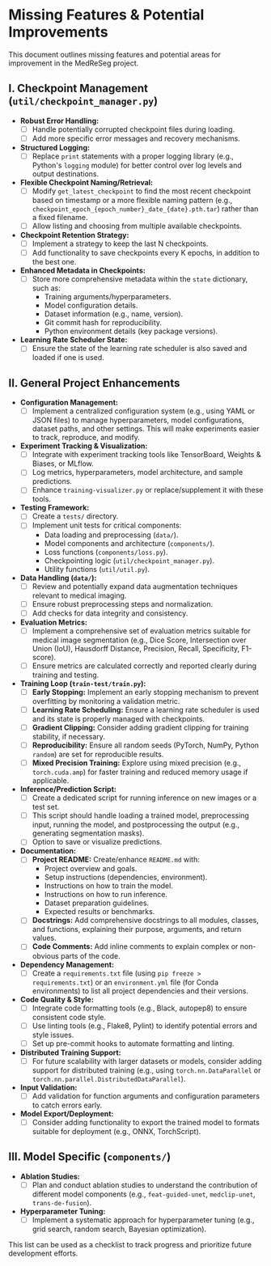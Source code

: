 # Missing Features & Potential Improvements

This document outlines missing features and potential areas for improvement in the MedReSeg project.

## I. Checkpoint Management (`util/checkpoint_manager.py`)

-   **Robust Error Handling:**
    -   [ ] Handle potentially corrupted checkpoint files during loading.
    -   [ ] Add more specific error messages and recovery mechanisms.
-   **Structured Logging:**
    -   [ ] Replace `print` statements with a proper logging library (e.g., Python's `logging` module) for better control over log levels and output destinations.
-   **Flexible Checkpoint Naming/Retrieval:**
    -   [ ] Modify `get_latest_checkpoint` to find the most recent checkpoint based on timestamp or a more flexible naming pattern (e.g., `checkpoint_epoch_{epoch_number}_date_{date}.pth.tar`) rather than a fixed filename.
    -   [ ] Allow listing and choosing from multiple available checkpoints.
-   **Checkpoint Retention Strategy:**
    -   [ ] Implement a strategy to keep the last N checkpoints.
    -   [ ] Add functionality to save checkpoints every K epochs, in addition to the best one.
-   **Enhanced Metadata in Checkpoints:**
    -   [ ] Store more comprehensive metadata within the `state` dictionary, such as:
        -   Training arguments/hyperparameters.
        -   Model configuration details.
        -   Dataset information (e.g., name, version).
        -   Git commit hash for reproducibility.
        -   Python environment details (key package versions).
-   **Learning Rate Scheduler State:**
    -   [ ] Ensure the state of the learning rate scheduler is also saved and loaded if one is used.

## II. General Project Enhancements

-   **Configuration Management:**
    -   [ ] Implement a centralized configuration system (e.g., using YAML or JSON files) to manage hyperparameters, model configurations, dataset paths, and other settings. This will make experiments easier to track, reproduce, and modify.
-   **Experiment Tracking & Visualization:**
    -   [ ] Integrate with experiment tracking tools like TensorBoard, Weights & Biases, or MLflow.
    -   [ ] Log metrics, hyperparameters, model architecture, and sample predictions.
    -   [ ] Enhance `training-visualizer.py` or replace/supplement it with these tools.
-   **Testing Framework:**
    -   [ ] Create a `tests/` directory.
    -   [ ] Implement unit tests for critical components:
        -   Data loading and preprocessing (`data/`).
        -   Model components and architecture (`components/`).
        -   Loss functions (`components/loss.py`).
        -   Checkpointing logic (`util/checkpoint_manager.py`).
        -   Utility functions (`util/util.py`).
-   **Data Handling (`data/`):**
    -   [ ] Review and potentially expand data augmentation techniques relevant to medical imaging.
    -   [ ] Ensure robust preprocessing steps and normalization.
    -   [ ] Add checks for data integrity and consistency.
-   **Evaluation Metrics:**
    -   [ ] Implement a comprehensive set of evaluation metrics suitable for medical image segmentation (e.g., Dice Score, Intersection over Union (IoU), Hausdorff Distance, Precision, Recall, Specificity, F1-score).
    -   [ ] Ensure metrics are calculated correctly and reported clearly during training and testing.
-   **Training Loop (`train-test/train.py`):**
    -   [ ] **Early Stopping:** Implement an early stopping mechanism to prevent overfitting by monitoring a validation metric.
    -   [ ] **Learning Rate Scheduling:** Ensure a learning rate scheduler is used and its state is properly managed with checkpoints.
    -   [ ] **Gradient Clipping:** Consider adding gradient clipping for training stability, if necessary.
    -   [ ] **Reproducibility:** Ensure all random seeds (PyTorch, NumPy, Python `random`) are set for reproducible results.
    -   [ ] **Mixed Precision Training:** Explore using mixed precision (e.g., `torch.cuda.amp`) for faster training and reduced memory usage if applicable.
-   **Inference/Prediction Script:**
    -   [ ] Create a dedicated script for running inference on new images or a test set.
    -   [ ] This script should handle loading a trained model, preprocessing input, running the model, and postprocessing the output (e.g., generating segmentation masks).
    -   [ ] Option to save or visualize predictions.
-   **Documentation:**
    -   [ ] **Project README:** Create/enhance `README.md` with:
        -   Project overview and goals.
        -   Setup instructions (dependencies, environment).
        -   Instructions on how to train the model.
        -   Instructions on how to run inference.
        -   Dataset preparation guidelines.
        -   Expected results or benchmarks.
    -   [ ] **Docstrings:** Add comprehensive docstrings to all modules, classes, and functions, explaining their purpose, arguments, and return values.
    -   [ ] **Code Comments:** Add inline comments to explain complex or non-obvious parts of the code.
-   **Dependency Management:**
    -   [ ] Create a `requirements.txt` file (using `pip freeze > requirements.txt`) or an `environment.yml` file (for Conda environments) to list all project dependencies and their versions.
-   **Code Quality & Style:**
    -   [ ] Integrate code formatting tools (e.g., Black, autopep8) to ensure consistent code style.
    -   [ ] Use linting tools (e.g., Flake8, Pylint) to identify potential errors and style issues.
    -   [ ] Set up pre-commit hooks to automate formatting and linting.
-   **Distributed Training Support:**
    -   [ ] For future scalability with larger datasets or models, consider adding support for distributed training (e.g., using `torch.nn.DataParallel` or `torch.nn.parallel.DistributedDataParallel`).
-   **Input Validation:**
    -   [ ] Add validation for function arguments and configuration parameters to catch errors early.
-   **Model Export/Deployment:**
    -   [ ] Consider adding functionality to export the trained model to formats suitable for deployment (e.g., ONNX, TorchScript).

## III. Model Specific (`components/`)

-   **Ablation Studies:**
    -   [ ] Plan and conduct ablation studies to understand the contribution of different model components (e.g., `feat-guided-unet`, `medclip-unet`, `trans-de-fusion`).
-   **Hyperparameter Tuning:**
    -   [ ] Implement a systematic approach for hyperparameter tuning (e.g., grid search, random search, Bayesian optimization).

This list can be used as a checklist to track progress and prioritize future development efforts.
